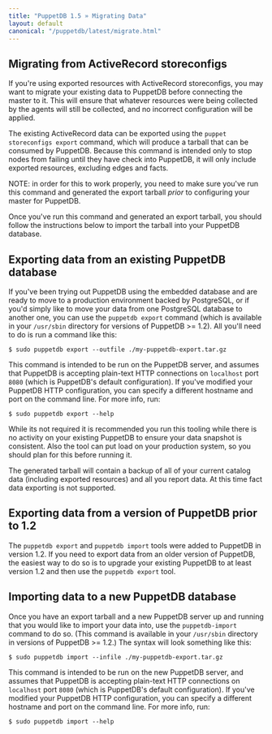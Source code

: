 ```yaml
---
title: "PuppetDB 1.5 » Migrating Data"
layout: default
canonical: "/puppetdb/latest/migrate.html"
---
```


Migrating from ActiveRecord storeconfigs
-----

If you're using exported resources with ActiveRecord storeconfigs, you may want to migrate your existing data to PuppetDB before connecting the master to it. This will ensure that whatever resources were being collected by the agents will still be collected, and no incorrect configuration will be applied.

The existing ActiveRecord data can be exported using the `puppet storeconfigs export` command, which will produce a tarball that can be consumed by PuppetDB. Because this command is intended only to stop nodes from failing until they have check into PuppetDB, it will only include exported resources, excluding edges and facts.

NOTE: in order for this to work properly, you need to make sure you've run this command and generated the export tarball *prior* to configuring your master for PuppetDB.

Once you've run this command and generated an export tarball, you should follow the instructions below to import the tarball into your PuppetDB database.

Exporting data from an existing PuppetDB database
------

If you've been trying out PuppetDB using the embedded database and are ready to move to a production environment backed by PostgreSQL, or if you'd simply like to move your data from one PostgreSQL database to another one, you can use the `puppetdb export` command (which is available in your `/usr/sbin` directory for versions of PuppetDB >= 1.2).  All you'll need to do is run a command like this:

    $ sudo puppetdb export --outfile ./my-puppetdb-export.tar.gz

This command is intended to be run on the PuppetDB server, and assumes that PuppetDB is accepting plain-text HTTP connections on `localhost` port `8080` (which is PuppetDB's default configuration). If you've modified your PuppetDB HTTP configuration, you can specify a different hostname and port on the command line.  For more info, run:

    $ sudo puppetdb export --help

While its not required it is recommended you run this tooling while there is no activity on your existing PuppetDB to ensure your data snapshot is consistent. Also the tool can put load on your production system, so you should plan for this before running it.

The generated tarball will contain a backup of all of your current catalog data (including exported resources) and all you report data. At this time fact data exporting is not supported.

Exporting data from a version of PuppetDB prior to 1.2
------

The `puppetdb export` and `puppetdb import` tools were added to PuppetDB in version 1.2.  If you need to export data from an older version of PuppetDB, the easiest way to do so is to upgrade your existing PuppetDB to at least version 1.2 and then use the `puppetdb export` tool.

Importing data to a new PuppetDB database
------

Once you have an export tarball and a new PuppetDB server up and running that you would like to import your data into, use the `puppetdb-import` command to do so.  (This command is available in your `/usr/sbin` directory in versions of PuppetDB >= 1.2.) The syntax will look something like this:

    $ sudo puppetdb import --infile ./my-puppetdb-export.tar.gz

This command is intended to be run on the new PuppetDB server, and assumes that PuppetDB is accepting plain-text HTTP connections on `localhost` port `8080` (which is PuppetDB's default configuration).  If you've modified your PuppetDB HTTP configuration, you can specify a different hostname and port on the command line.  For more info, run:

    $ sudo puppetdb import --help


